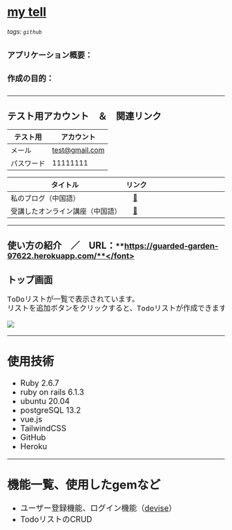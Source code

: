 # [my tell](https://guarded-garden-97622.herokuapp.com/)
###### tags: `github` 
<font size="4">**アプリケーション概要：**</font>

```markdown
```

<font size="4">**作成の目的：**</font>
```markdown
```
---

## テスト用アカウント　＆　関連リンク

| テスト用    | アカウント          |
| ------------ | ------------------- |
| メール       | test@gmail.com   |
| パスワード   | 11111111            |

| タイトル　　　　　　　　　　　　| リンク　　　　　　　　　　　|
| --------------------------|:------------------------ |
| 私のブログ（中国語）　　　　　　|　[:link:][blog]　　　　　　|
| 受講したオンライン講座（中国語）|　[:link:][オンライン講座]　　|

[blog]: http://translate.google.com/translate?hl=en&sl=zh-CN&tl=ja&u=https%3A%2F%2Fhackmd.io%2F%407beedhBrQk2FjyAtSY5wxQ&sandbox=1
[オンライン講座]: http://translate.google.com/translate?hl=en&sl=zh-CN&tl=ja&u=https%3A%2F%2Fcampus.5xruby.tw%2Fp%2Fcoding

---
## 使い方の紹介　／　URL：<font size="4">**https://guarded-garden-97622.herokuapp.com/**</font>
### トップ画面
```markdown
ToDoリストが一覧で表示されています。 
リストを追加ボタンをクリックすると、Todoリストが作成できます。
```
![](https://i.imgur.com/gFIpbm5.gif)


---

## 使用技術
* Ruby 2.6.7
* ruby on rails 6.1.3
* ubuntu 20.04
* postgreSQL 13.2
* vue.js
* TailwindCSS
* GitHub
* Heroku

---
## 機能一覧、使用したgemなど
* ユーザー登録機能、ログイン機能（[devise](https://hackmd.io/nYCmlVBYTgGy4vYKYyr-Gw)）
* TodoリストのCRUD
    
